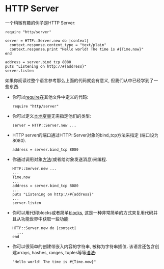# HTTP Server

一个稍微有趣的例子是HTTP Server:

```crystal
require "http/server"

server = HTTP::Server.new do |context|
  context.response.content_type = "text/plain"
  context.response.print "Hello world! The time is #{Time.now}"
end

address = server.bind_tcp 8080
puts "Listening on http://#{address}"
server.listen
```

如果你阅读过整个语言参考那么上面的代码就会有意义, 但我们从中已经学到了一些东西.

* 你可以[require](../syntax_and_semantics/requiring_files.html)在其他文件中定义的代码:

    ```crystal
    require "http/server"
    ```
* 你可以定义[本地变量](../syntax_and_semantics/local_variables.html)无需指定他们的类型:

    ```crystal
    server = HTTP::Server.new ...
    ```
* HTTP server的端口通过HTTP::Server对象的bind_tcp方法来指定 (端口设为8080).
    ```crystal
    address = server.bind_tcp 8080
    ```


* 你通过调用对象[方法](../syntax_and_semantics/classes_and_methods.html)(或者给对象发送消息)来编程.

    ```crystal
    HTTP::Server.new ...
    ...
    Time.now
    ...
    address = server.bind_tcp 8080
    ...
    puts "Listening on http://#{address}"
    ...
    server.listen
    ```

* 你可以用代码blocks或者简单[blocks](../syntax_and_semantics/blocks_and_procs.html), 这是一种非常简单的方式来复用代码并且从功能世界中获取一些功能:

    ```crystal
    HTTP::Server.new do |context|
      ...
    end
    ```

* 你可以很简单的创建带嵌入内容的字符串, 被称为字符串插值. 该语言还包含创建arrays, hashes, ranges, tuples等等[语法](../syntax_and_semantics/literals.html):

    ```crystal
    "Hello world! The time is #{Time.now}"
    ```
